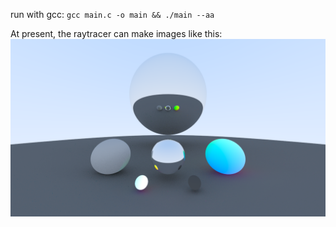 run with gcc: ```gcc main.c -o main && ./main --aa```

At present, the raytracer can make images like this:
![alt text](./raytraced.png?raw=true)
